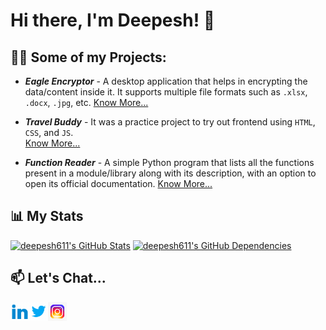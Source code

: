 <!--
**deepesh611/deepesh611** is a ✨ _special_ ✨ repository because its `README.md` (this file) appears on your GitHub profile.

-->

# Hi there, I'm Deepesh! :wave:

## 👨‍💻 Some of my Projects:

- ***Eagle Encryptor*** - A desktop application that helps in encrypting the data/content inside it. It supports multiple file formats such as `.xlsx`, `.docx`, `.jpg`, etc.
[Know More...](https://github.com/deepesh611/Eagle-Encryptor)

- ***Travel Buddy*** - It was a practice project to try out frontend using `HTML`, `CSS`, and `JS`. <br>
[Know More...](https://github.com/Codeguruu03/Codeguruu03.github.io)

- ***Function Reader***  - A simple Python program that lists all the functions present in a module/library along with its description, with an option to open its official documentation.
[Know More...](https://github.com/deepesh611/Function-Reader)

<!--## Certifications
Add your certifications here -->

## 📊 My Stats

[![deepesh611's GitHub Stats](https://stats.quine.sh/deepesh611/github?theme=dark)](https://github.com/deepesh611)
[![deepesh611's GitHub Dependencies](https://stats.quine.sh/deepesh611/dependencies?theme=dark)](https://github.com/deepesh611)
<!--
[![deepesh611's GitHub Topics Over Time](https://stats.quine.sh/deepesh611/topics-over-time?theme=dark)](https://github.com/deepesh611)
[![deepesh611's GitHub Languages Over Time](https://stats.quine.sh/deepesh611/languages-over-time?theme=dark)](https://github.com/deepesh611)
-->
## 📫 Let's Chat...

[<img align="left" alt="Deepesh  target='_blank' | LinkedIn" width="30px" src="images/linkedin.gif" />][linkedin]
[<img align="left" alt="Deepesh  target='_blank' | Twitter" width="30px" src="images/twitter.gif" />][twitter]
[<img align="left" alt="Deepesh  target='_blank' | Instagram" width="30px" src="images/instagram.gif"  />][instagram]

[twitter]: https://twitter.com/DeepeshPat65731
[instagram]: https://www.instagram.com/_deepesh_v.p/?next=%2F
[linkedin]: https://www.linkedin.com/in/deepesh-patil-103a87258/


